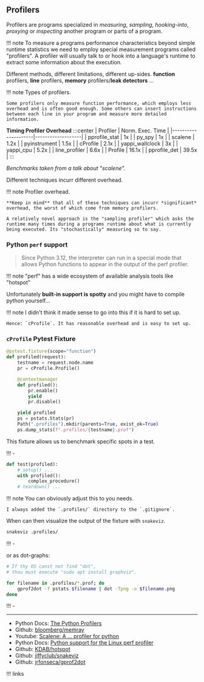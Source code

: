 ## Profilers

Profilers are programs specialized in *measuring*, *sampling*, *hooking-into*, *proxying* or *inspecting* another program or parts of a program.

!!! note
    To measure a programs performance characteristics beyond simple runtime statistics we need to employ special measurement programs called "profilers". A profiler will usually talk to or hook into a language's runtime to extract some information about the execution.

Different methods, different limitations, different up-sides. **function** profilers, **line** profilers, **memory** profilers/**leak detectors** ...

!!! note
    Types of profilers.

    Some profilers only measure function performance, which employs less overhead and is often good enough. Some others can insert instructions between each line in your program and measure more detailed information.


**Timing Profiler Overhead**
:::center
| Profiler            | Norm. Exec. Time |
|---------------------|-------------------|
| pprofile_stat       | 1x                |
| py_spy              | 1x                |
| scalene             | 1.2x              |
| pyinstrument        | 1.5x              |
| cProfile            | 2.1x              |
| yappi_wallclock     | 3x                |
| yappi_cpu           | 5.2x              |
| line_profiler       | 6.6x              |
| Profile             | 16.1x             |
| pprofile_det        | 39.5x             |
:::


*Benchmarks taken from a talk about "scalene".*

Different techniques incurr different overhead.

!!! note
    Profiler overhead. 

    **Keep in mind** that all of these techniques can incurr *significant* overhead, the worst of which come from memory profilers.

    A relatively novel approach is the "sampling profiler" which asks the runtime many times during a programs runtime about what is currently being executed. Its "stochastically" measuring so to say. 

### Python `perf` support

> Since Python 3.12, the interpreter can run in a special mode that allows Python functions to appear in the output of the perf profiler.

!!! note
    "perf" has a wide ecosystem of available analysis tools like "hotspot"

Unfortunately **built-in support is spotty** and you might have to compile python yourself...

!!! note
    I didn't think it made sense to go into this if it is hard to set up.

    Hence: `cProfile`. It has reasonable overhead and is easy to set up. 

### `cProfile` Pytest Fixture

```python
@pytest.fixture(scope="function")
def profiled(request):
    testname = request.node.name
    pr = cProfile.Profile()

    @contextmanager
    def profiled():
        pr.enable()
        yield
        pr.disable()

    yield profiled
    ps = pstats.Stats(pr)
    Path(".profiles").mkdir(parents=True, exist_ok=True)
    ps.dump_stats(f".profiles/{testname}.prof")
```

This fixture allows us to benchmark specific spots in a test.

!!! - 

```python
def test(profiled):
    # setup() ...
    with profiled():
        complex_procedure()
    # teardown() ...
```

!!! note
    You can obviously adjust this to you needs.
    
    I always added the `.profiles/` directory to the `.gitignore`. 

When can then visualize the output of the fixture with `snakeviz`.

```bash
snakeviz .profiles/
```

!!! -

or as dot-graphs:

```bash
# If thy OS canst not find "dot", 
# thou must execute "sudo apt install graphviz".

for filename in .profiles/*.prof; do
    gprof2dot -f pstats $filename | dot -Tpng -o $filename.png
done
```

!!! -

---
- Python Docs: [The Python Profilers](https://docs.python.org/3/library/profile.html)
- Github: [bloomberg/memray](https://github.com/bloomberg/memray)
- Youtube: [Scalene: A ... profiler for python](https://www.youtube.com/watch?v=5iEf-_7mM1k)
- Python Docs: [Python support for the Linux perf profiler](https://docs.python.org/3/howto/perf_profiling.html)
- Github: [KDAB/hotspot](https://github.com/KDAB/hotspot)
- Github: [jiffyclub/snakeviz](https://github.com/jiffyclub/snakeviz)
- Github: [jrfonseca/gprof2dot](https://github.com/jrfonseca/gprof2dot)


!!! links 